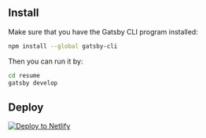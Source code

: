 
## Install

Make sure that you have the Gatsby CLI program installed:
```sh
npm install --global gatsby-cli
```

Then you can run it by:
```sh
cd resume
gatsby develop
```

## Deploy

[![Deploy to Netlify](https://www.netlify.com/img/deploy/button.svg)](https://app.netlify.com/start/deploy?repository=https://github.com/stevieschatz/resume)
